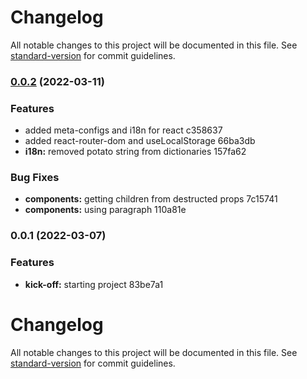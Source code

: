 # Changelog

All notable changes to this project will be documented in this file. See [standard-version](https://github.com/conventional-changelog/standard-version) for commit guidelines.

### [0.0.2](///compare/v0.0.1...v0.0.2) (2022-03-11)


### Features

* added meta-configs and i18n for react c358637
* added react-router-dom and useLocalStorage 66ba3db
* **i18n:** removed potato string from dictionaries 157fa62


### Bug Fixes

* **components:** getting children from destructed props 7c15741
* **components:** using paragraph 110a81e

### 0.0.1 (2022-03-07)


### Features

* **kick-off:** starting project 83be7a1

# Changelog

All notable changes to this project will be documented in this file. See [standard-version](https://github.com/conventional-changelog/standard-version) for commit guidelines.
